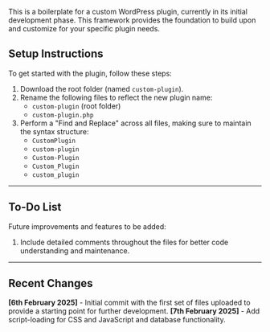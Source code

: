 
This is a boilerplate for a custom WordPress plugin, currently in its initial development phase. This framework provides the foundation to build upon and customize for your specific plugin needs.

## Setup Instructions

To get started with the plugin, follow these steps:

1. Download the root folder (named `custom-plugin`).
2. Rename the following files to reflect the new plugin name:
    - `custom-plugin` (root folder)
    - `custom-plugin.php`
3. Perform a "Find and Replace" across all files, making sure to maintain the syntax structure:
    - `CustomPlugin` 
    - `custom-plugin`
    - `Custom-Plugin`
    - `Custom_Plugin`
    - `custom_plugin`

---

## To-Do List

Future improvements and features to be added:

1. Include detailed comments throughout the files for better code understanding and maintenance.

---

## Recent Changes

**[6th February 2025]** - Initial commit with the first set of files uploaded to provide a starting point for further development.
**[7th February 2025]** - Add script-loading for CSS and JavaScript and database functionality.
